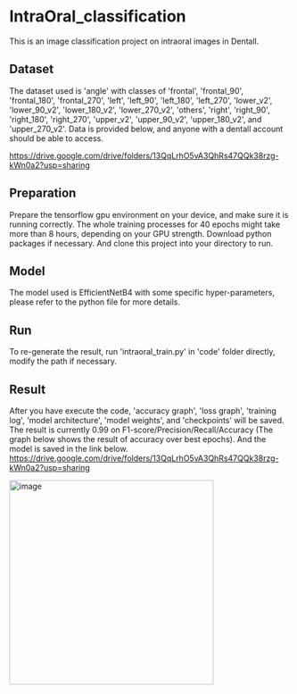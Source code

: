 # IntraOral_classification
This is an image classification project on intraoral images in Dentall.

## Dataset
The dataset used is 'angle' with classes of 'frontal', 'frontal_90', 'frontal_180', 'frontal_270', 'left', 'left_90', 'left_180', 'left_270', 'lower_v2', 'lower_90_v2', 'lower_180_v2', 'lower_270_v2', 'others', 'right', 'right_90', 'right_180', 'right_270', 'upper_v2', 'upper_90_v2', 'upper_180_v2', and 'upper_270_v2'.
Data is provided below, and anyone with a dentall account should be able to access.

https://drive.google.com/drive/folders/13QqLrhO5vA3QhRs47QQk38rzg-kWn0a2?usp=sharing

## Preparation
Prepare the tensorflow gpu environment on your device, and make sure it is running correctly.
The whole training processes for 40 epochs might take more than 8 hours, depending on your GPU strength.
Download python packages if necessary.
And clone this project into your directory to run.

## Model 
The model used is EfficientNetB4 with some specific hyper-parameters, please refer to the python file for more details.

## Run
To re-generate the result, run 'intraoral_train.py' in 'code' folder directly, modify the path if necessary.

## Result
After you have execute the code, 'accuracy graph', 'loss graph', 'training log', 'model architecture', 'model weights', and 'checkpoints' will be saved.
The result is currently 0.99 on F1-score/Precision/Recall/Accuracy (The graph below shows the result of accuracy over best epochs).
And the model is saved in the link below.
https://drive.google.com/drive/folders/13QqLrhO5vA3QhRs47QQk38rzg-kWn0a2?usp=sharing

<img width="366" alt="image" src="https://user-images.githubusercontent.com/57160523/191674959-f27c4795-53d8-4afa-a572-11a517e3a867.png">


